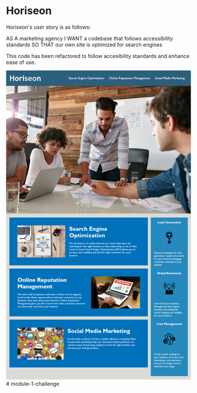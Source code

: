 # Horiseon 

Horiseon's user story is as follows:

AS A marketing agency
I WANT a codebase that follows accessibility standards
SO THAT our own site is optimized for search engines

This code has been refactored to follow accesibility standards and enhance ease of use.


<img src="./assets/images/screenshot.png" /># module-1-challenge
